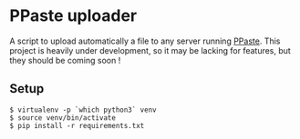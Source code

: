 # PPaste uploader

A script to upload automatically a file to any server running [PPaste](https://github.com/Thooms/PPaste).
This project is heavily under development, so it may be lacking for features, but they should be coming soon !

## Setup
```
$ virtualenv -p `which python3` venv
$ source venv/bin/activate
$ pip install -r requirements.txt
```
